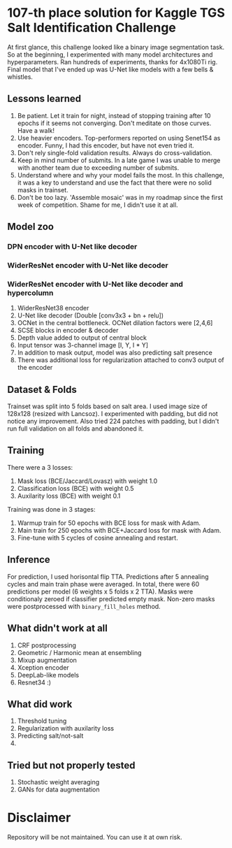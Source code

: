 # 107-th place solution for Kaggle TGS Salt Identification Challenge

At first glance, this challenge looked like a binary image segmentation task. 
So at the beginning, I experimented with many model architectures and hyperparameters. 
Ran hundreds of experiments, thanks for 4x1080Ti rig. Final model that I've ended up was U-Net like models with a few bells & whistles.

## Lessons learned

1. Be patient. Let it train for night, instead of stopping training after 10 epochs if it seems not converging. Don't meditate on those curves. Have a walk!
1. Use heavier encoders. Top-performers reported on using Senet154 as encoder. Funny, I had this encoder, but have not even tried it.
1. Don't rely single-fold validation results. Always do cross-validation. 
1. Keep in mind number of submits. In a late game I was unable to merge with another team due to exceeding number of submits.
1. Understand where and why your model fails the most. In this challenge, it was a key to understand and use the fact that there were no solid masks in trainset.
1. Don't be too lazy. 'Assemble mosaic' was in my roadmap since the first week of competition. Shame for me, I didn't use it at all.


## Model zoo

### DPN encoder with U-Net like decoder

### WiderResNet encoder with U-Net like decoder

### WiderResNet encoder with U-Net like decoder and hypercolumn

1. WiderResNet38 encoder
1. U-Net like decoder (Double [conv3x3 + bn + relu])
1. OCNet in the central bottleneck. OCNet dilation factors were [2,4,6]
1. SCSE blocks in encoder & decoder
1. Depth value added to output of central block
1. Input tensor was 3-channel image [I, Y, I * Y]
1. In addition to mask output, model was also predicting salt presence
1. There was additional loss for regularization attached to conv3 output of the encoder

## Dataset & Folds

Trainset was split into 5 folds based on salt area. 
I used image size of 128x128 (resized with Lancsoz). 
I experimented with padding, but did not notice any improvement. 
Also tried 224 patches with padding, but I didn't run full validation on all folds and abandoned it.

## Training

There were a 3 losses:

1. Mask loss (BCE/Jaccard/Lovasz) with weight 1.0
1. Classification loss (BCE) with weight 0.5
1. Auxilarity loss (BCE) with weight 0.1

Training was done in 3 stages:

1. Warmup train for 50 epochs with BCE loss for mask with Adam.
1. Main train for 250 epochs with BCE+Jaccard loss for mask with Adam.
1. Fine-tune with 5 cycles of cosine annealing and restart.

## Inference

For prediction, I used horisontal flip TTA. 
Predictions after 5 annealing cycles and main train phase were averaged. In total, there were 60 predictions per model (6 weights x 5 folds x 2 TTA).
Masks were conditionaly zeroed if classifier predicted empty mask. Non-zero masks were postprocessed with `binary_fill_holes` method.

## What didn't work at all

1. CRF postprocessing
1. Geometric / Harmonic mean at ensembling
1. Mixup augmentation
1. Xception encoder
1. DeepLab-like models
1. Resnet34 :)


## What did work
1. Threshold tuning
1. Regularization with auxilarity loss
1. Predicting salt/not-salt
1. 

## Tried but not properly tested
1. Stochastic weight averaging
1. GANs for data augmentation

# Disclaimer

Repository will be not maintained. You can use it at own risk.